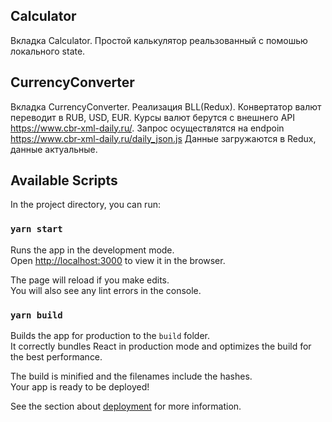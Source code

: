 ## Calculator

Вкладка Calculator.
Простой калькулятор реальзованный с помошью локального state.


## CurrencyConverter

Вкладка CurrencyConverter.
Реализация BLL(Redux).
Конвертатор валют переводит в RUB, USD, EUR.
Курсы валют берутся с внешнего API https://www.cbr-xml-daily.ru/.
Запрос осуществлятся на endpoin https://www.cbr-xml-daily.ru/daily_json.js 
Данные загружаются в Redux, данные актуальные.




## Available Scripts

In the project directory, you can run:

### `yarn start`

Runs the app in the development mode.<br />
Open [http://localhost:3000](http://localhost:3000) to view it in the browser.

The page will reload if you make edits.<br />
You will also see any lint errors in the console.



### `yarn build`

Builds the app for production to the `build` folder.<br />
It correctly bundles React in production mode and optimizes the build for the best performance.

The build is minified and the filenames include the hashes.<br />
Your app is ready to be deployed!

See the section about [deployment](https://facebook.github.io/create-react-app/docs/deployment) for more information.
